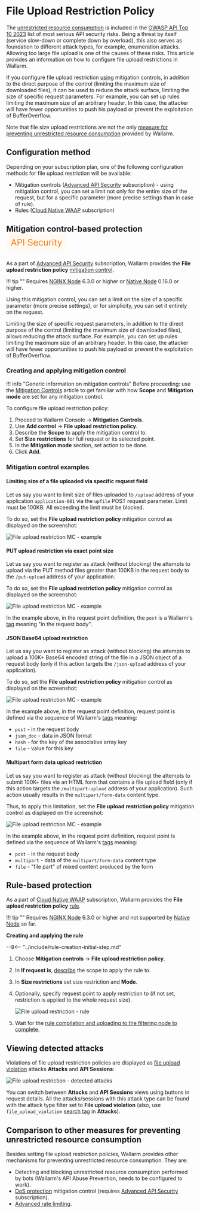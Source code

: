 [api-discovery-enable-link]:    ../api-discovery/setup.md#enable

# File Upload Restriction Policy

The [unrestricted resource consumption](https://github.com/OWASP/API-Security/blob/master/editions/2023/en/0xa4-unrestricted-resource-consumption.md) is included in the [OWASP API Top 10 2023](../user-guides/dashboards/owasp-api-top-ten.md#wallarm-security-controls-for-owasp-api-2023) list of most serious API security risks. Being a threat by itself (service slow-down or complete down by overload), this also serves as foundation to different attack types, for example, enumeration attacks. Allowing too large file upload is one of the causes of these risks. This article provides an information on how to configure file upload restrictions in Wallarm.

If you configure file upload restriction [using](#configuration-method) mitigation controls, in addition to the direct purpose of the control (limiting the maximum size of downloaded files), it can be used to reduce the attack surface, limiting the size of specific request parameters. For example, you can set up rules limiting the maximum size of an arbitrary header. In this case, the attacker will have fewer opportunities to push his payload or prevent the exploitation of BufferOverflow.

Note that file size upload restrictions are not the only [measure for preventing unrestricted resource consumption](#comparison-to-other-measures-for-preventing-unrestricted-resource-consumption) provided by Wallarm.

## Configuration method

Depending on your subscription plan, one of the following configuration methods for file upload restriction will be available:

* Mitigation controls ([Advanced API Security](../about-wallarm/subscription-plans.md#core-subscription-plans) subscription) - using mitigation control, you can set a limit not only for the entire size of the request, but for a specific parameter (more precise settings than in case of rule).
* Rules ([Cloud Native WAAP](../about-wallarm/subscription-plans.md#core-subscription-plans) subscription)

## Mitigation control-based protection <a href="../../../about-wallarm/subscription-plans/#core-subscription-plans"><img src="../../../images/api-security-tag.svg" style="border: none;"></a>

As a part of [Advanced API Security](../about-wallarm/subscription-plans.md#core-subscription-plans) subscription, Wallarm provides the **File upload restriction policy** [mitigation control](../about-wallarm/mitigation-controls-overview.md).

!!! tip ""
    Requires [NGINX Node](../installation/nginx-native-node-internals.md#nginx-node) 6.3.0 or higher or [Native Node](../installation/nginx-native-node-internals.md#native-node) 0.16.0 or higher.

Using this mitigation control, you can set a limit on the size of a specific parameter (more precise settings), or for simplicity, you can set it entirely on the request.

Limiting the size of specific request parameters, in addition to the direct purpose of the control (limiting the maximum size of downloaded files), allows reducing the attack surface. For example, you can set up rules limiting the maximum size of an arbitrary header. In this case, the attacker will have fewer opportunities to push his payload or prevent the exploitation of BufferOverflow.

### Creating and applying mitigation control

!!! info "Generic information on mitigation controls"
    Before proceeding: use the [Mitigation Controls](../about-wallarm/mitigation-controls-overview.md#configuration) article to get familiar with how **Scope** and **Mitigation mode** are set for any mitigation control.

To configure file upload restriction policy:

1. Proceed to Wallarm Console → **Mitigation Controls**.
1. Use **Add control** → **File upload restriction policy**.
1. Describe the **Scope** to apply the mitigation control to.
1. Set **Size restrictions** for full request or its selected point.
1. In the **Mitigation mode** section, set action to be done.
1. Click **Add**.

### Mitigation control examples

#### Limiting size of a file uploaded via specific request field

Let us say you want to limit size of files uploaded to `/upload` address of your application `application-001` via the `upfile` POST request parameter. Limit must be 100KB. All exceeding the limit must be blocked.

To do so, set the **File upload restriction policy** mitigation control as displayed on the screenshot:

![File upload restriction MC - example](../images/api-protection/mitigation-controls-file-upload-1.png)

#### PUT upload restriction via exact point size

Let us say you want to register as attack (without blocking) the attempts to upload via the PUT method files greater than 100KB in the request body to the `/put-upload` address of your application.

To do so, set the **File upload restriction policy** mitigation control as displayed on the screenshot:

![File upload restriction MC - example](../images/api-protection/mitigation-controls-file-upload-2.png)

In the example above, in the request point definition, the `post` is a Wallarm's [tag](../user-guides/rules/request-processing.md#metadata) meaning "in the request body".

#### JSON Base64 upload restriction 

Let us say you want to register as attack (without blocking) the attempts to upload a 100K+ Base64 encoded string of the file in a JSON object of a request body (only if this action targets the `/json-upload` address of your application).

To do so, set the **File upload restriction policy** mitigation control as displayed on the screenshot:

![File upload restriction MC - example](../images/api-protection/mitigation-controls-file-upload-3.png)

In the example above, in the request point definition, request point is defined via the sequence of Wallarm's [tags](../user-guides/rules/request-processing.md) meaning:

* `post` - in the request body
* `json_doc` - data in JSON format
* `hash` - for the key of the associative array key
* `file` - value for this key

#### Multipart form data upload restriction

Let us say you want to register as attack (without blocking) the attempts to submit 100K+ files via an HTML form that contains a file upload field (only if this action targets the `/multipart-upload` address of your application). Such action usually results in the `multipart/form-data` content type.

Thus, to apply this limitation, set the **File upload restriction policy** mitigation control as displayed on the screenshot:

![File upload restriction MC - example](../images/api-protection/mitigation-controls-file-upload-4.png)

In the example above, in the request point definition, request point is defined via the sequence of Wallarm's [tags](../user-guides/rules/request-processing.md) meaning:

* `post` - in the request body
* `multipart` - data of the `multipart/form-data` content type
* `file` - "file part" of mixed content produced by the form

## Rule-based protection

As a part of [Cloud Native WAAP](../about-wallarm/subscription-plans.md#core-subscription-plans) subscription, Wallarm provides the **File upload restriction policy** [rule](../user-guides/rules/rules.md).

!!! tip ""
    Requires [NGINX Node](../installation/nginx-native-node-internals.md#nginx-node) 6.3.0 or higher and not supported by [Native Node](../installation/nginx-native-node-internals.md#native-node) so far.

**Creating and applying the rule**

--8<-- "../include/rule-creation-initial-step.md"
1. Choose **Mitigation controls** → **File upload restriction policy**.
1. In **If request is**, [describe](../user-guides/rules/rules.md#configuring) the scope to apply the rule to.
1. In **Size restrictions** set size restriction and **Mode**.
1. Optionally, specify request point to apply restriction to (if not set, restriction is applied to the whole request size).

    ![File upload restriction - rule](../images/api-protection/rule-file-upload.png)

1. Wait for the [rule compilation and uploading to the filtering node to complete](../user-guides/rules/rules.md#ruleset-lifecycle).

## Viewing detected attacks

Violations of file upload restriction policies are displayed as [file upload violation](../attacks-vulns-list.md#file-upload-violation) attacks **Attacks** and **API Sessions**:

![File upload restriction - detected attacks](../images/api-protection/mitigation-controls-file-upload-detected.png)

You can switch between **Attacks** and **API Sessions** views using buttons in request details. All the attacks/sessions with this attack type can be found with the attack type filter set to **File upload violation** (also, use `file_upload_violation` [search tag](../user-guides/search-and-filters/use-search.md#search-by-attack-type) in **Attacks**).

## Comparison to other measures for preventing unrestricted resource consumption

Besides setting file upload restriction policies, Wallarm provides other mechanisms for preventing unrestricted resource consumption. They are:

* Detecting and blocking unrestricted resource consumption performed by bots (Wallarm's API Abuse Prevention, needs to be configured to work).
* [DoS protection](../api-protection/dos-protection.md) mitigation control (requires [Advanced API Security](../about-wallarm/subscription-plans.md#core-subscription-plans) subscription).
* [Advanced rate limiting](../user-guides/rules/rate-limiting.md).
